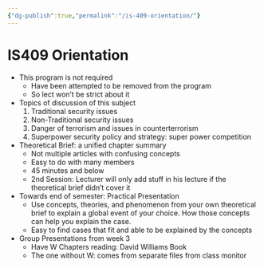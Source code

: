 ```yaml
---
{"dg-publish":true,"permalink":"/is-409-orientation/"}
---
```


# IS409 Orientation

- This program is not required
    - Have been attempted to be removed from the program
    - So lect won’t be strict about it
- Topics of discussion of this subject
    1. Traditional security issues
    2. Non-Traditional security issues
    3. Danger of terrorism and issues in counterterrorism
    4. Superpower security policy and strategy: super power competition
- Theoretical Brief: a unified chapter summary
    - Not multiple articles with confusing concepts
    - Easy to do with many members
    - 45 minutes and below
    - 2nd Session: Lecturer will only add stuff in his lecture if the theoretical brief didn’t cover it
- Towards end of semester: Practical Presentation
    - Use concepts, theories, and phenomenon from your own theoretical brief to explain a global event of your choice. How those concepts can help you explain the case.
    - Easy to find cases that fit and able to be explained by the concepts
- Group Presentations from week 3
    - Have W Chapters reading: David Williams Book
    - The one without W: comes from separate files from class monitor
